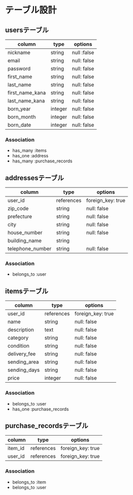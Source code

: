 # テーブル設計

## usersテーブル
|column         |type   |options    |
| ------------- | ----- | --------- |
|nickname       |string |null :false|
|email          |string |null: false|
|password       |string |null: false|
|first_name     |string |null: false|
|last_name      |string |null: false|
|first_name_kana|string |null: false|
|last_name_kana |string |null: false|
|born_year      |integer|null: false|
|born_month     |integer|null: false|
|born_date      |integer|null: false|

### Association
- has_many :items
- has_one :address
- has_many :purchase_records


## addressesテーブル
|column          |type      |options          |
| -------------- | -------- | --------------- |
|user_id         |references|foreign_key: true|
|zip_code        |string    |null: false      |
|prefecture      |string    |null: false      |
|city            |string    |null: false      |
|house_number    |string    |null: false      |
|building_name   |string    |                 |
|telephone_number|string    |null: false      |

### Association
- belongs_to :user


## itemsテーブル
|column          |type      |options          |
| -------------- | -------- | --------------- |
|user_id         |references|foreign_key: true|
|name            |string    |null: false      |
|description     |text      |null: false      |
|category        |string    |null: false      |
|condition       |string    |null: false      |
|delivery_fee    |string    |null: false      |
|sending_area    |string    |null: false      |
|sending_days    |string    |null: false      |
|price           |integer   |null: false      |

### Association
- belongs_to :user
- has_one :purchase_records


## purchase_recordsテーブル
|column          |type      |options          |
| -------------- | -------- | --------------- |
|item_id         |references|foreign_key: true|
|user_id         |references|foreign_key: true|

### Association
- belongs_to :item
- belongs_to :user